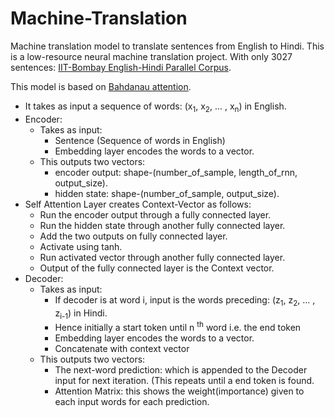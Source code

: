 # Machine-Translation
Machine translation model to translate sentences from English to Hindi.
This is a low-resource neural machine translation project. With only 3027 sentences: [IIT-Bombay English-Hindi Parallel Corpus](http://www.cfilt.iitb.ac.in/iitb_parallel/). 

This model is based on [Bahdanau attention](https://arxiv.org/abs/1409.0473). 
* It takes as input a sequence of words: (x<sub>1</sub>, x<sub>2</sub>, ... , x<sub>n</sub>) in English.
* Encoder:
  * Takes as input:
    * Sentence (Sequence of words in English)
    * Embedding layer encodes the words to a vector.
  * This outputs two vectors:
    * encoder output: shape-(number_of_sample, length_of_rnn, output_size).
    * hidden state: shape-(number_of_sample, output_size).
* Self Attention Layer creates Context-Vector as follows:
  * Run the encoder output through a fully connected layer.
  * Run the hidden state through another fully connected layer.
  * Add the two outputs on fully connected layer.
  * Activate using tanh.
  * Run activated vector through another fully connected layer.
  * Output of the fully connected layer is the Context vector.
* Decoder:
  * Takes as input:
    * If decoder is at word i, input is the words preceding: (z<sub>1</sub>, z<sub>2</sub>, ... , z<sub>i-1</sub>) in Hindi.
    * Hence initially a start token until n <sup>th</sup> word i.e. the end token
    * Embedding layer encodes the words to a vector.
    * Concatenate with context vector
  * This outputs two vectors:
    * The next-word prediction: which is appended to the Decoder input for next iteration. (This repeats until a end token is found.
    * Attention Matrix: this shows the weight(importance) given to each input words for each prediction.

